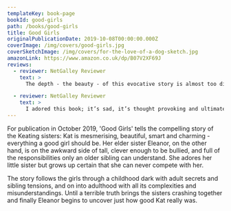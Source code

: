 ```yaml
---
templateKey: book-page
bookId: good-girls
path: /books/good-girls
title: Good Girls
originalPublicationDate: 2019-10-08T00:00:00.000Z
coverImage: /img/covers/good-girls.jpg
coverSketchImage: /img/covers/for-the-love-of-a-dog-sketch.jpg
amazonLink: https://www.amazon.co.uk/dp/B07V2XF69J
reviews:
  - reviewer: NetGalley Reviewer
    text: >
      The depth - the beauty - of this evocative story is almost too difficult to encapsulate.  Simply put, this book is superb.

  - reviewer: NetGalley Reviewer
    text: >
      I adored this book; it’s sad, it’s thought provoking and ultimately very uplifting. A lovely read that I recommend highly.
---
```


For publication in October 2019, 'Good Girls' tells the compelling story of the Keating sisters: Kat is mesmerising, beautiful, smart and charming - everything a good girl should be. Her elder sister Eleanor, on the other hand, is on the awkward side of tall, clever enough to be bullied, and full of the responsibilities only an older sibling can understand. She adores her little sister but grows up certain that she can never compete with her.

The story follows the girls through a childhood dark with adult secrets and sibling tensions, and on into adulthood with all its complexities and misunderstandings. Until a terrible truth brings the sisters crashing together and finally Eleanor begins to uncover just how good Kat really was.
